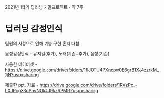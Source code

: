 2021년 1학기 딥러닝 기말프로젝트 - 약 7주

딥러닝 감정인식
====

팀원의 사정으로 인해 기능 구현 혼자 다함.

음성감정인식 - 뮤지컬(추가), 노래(기존+추가), 음성(기존)

사용한 데이터셋 - https://drive.google.com/drive/folders/1flJOTU4PXncpw0E6grB1XJ4zzrkM_1jN?usp=sharing

제출한 ppt, 자료 - https://drive.google.com/drive/folders/1RVzPc_-LXJPcgX3oPnvNOk4J9kzRPMRl?usp=sharing
